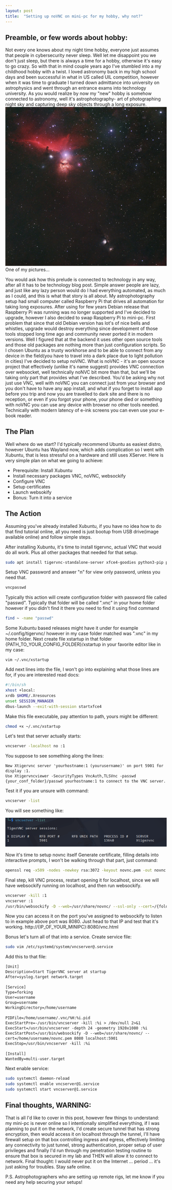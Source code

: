 ```yaml
---
layout: post 
title:  "Setting up noVNC on mini-pc for my hobby, why not?"
---
```


## Preamble, or few words about hobby:
Not every one knows about my night time hobby, everyone just assumes that people in cybersecurity never sleep. Well let me disappoint you we don't just sleep, but there is always a time for a hobby, otherwise it's easy to go crazy. So with that in mind couple years ago I've stumbled into a my childhood hobby with a twist. 
I loved astronomy back in my high school days and been successful in what in US called UIL competition, however when it was time to graduate I turned down admittance into university on astrophysics and went through an entrance exams into technology university. As you would realize by now my "new" hobby is somehow connected to astronomy, well it's  astrophotography- art of photographing night sky and capturing deep sky objects through a long exposure.
![Picture of Flame and Horse Head Nebulae](/assets/horse_head_nebula.jpg)
One of my pictures...
<!--more-->
You would ask how this prelude is connected to technology in any way, after all it has to be technology blog post. Simple answer people are lazy, and just like any lazy person would do I had everything automated, as much as I could, and this is what that story is all about. 
My astrophotography setup had small computer called Raspberry Pi that drives all automation for taking long exposures. After using for few years Debian release that Raspberry Pi was running was no longer supported and I've decided to upgrade, however I also decided to swap Raspberry Pi to mini-pc.  First problem that since that old Debian version has lot's of nice bells and whistles, upgrade would destroy everything since development of those tools stopped long time ago and community never ported it in modern versions. Well I figured that at the backend it uses other open source tools and those old packages are nothing more than just configuration scripts. So I chosen Ubuntu as a trusty workhorse and to be able to connect from any device in the field(you have to travel into a dark place due to light pollution in cities) I've decided to setup noVNC.
What is noVNC - it's an open source project that effectively (unlike it's name suggest) provides VNC connection over websocket, well technically noNVC bit more than that, but we'll be taking only part that provides what I've described. You'd be asking why not just use VNC, well with noVNC you can connect just from your browser and you don't have to have any app install, and what if you forget to install app before you trip and now you are travelled to dark site and there is no reception, or even if you forgot your phone, your phone died or something with noVNC you can use any device with browser no other tools needed. Technically with modern latency of e-ink screens you can even use your e-book reader. 
## The Plan
Well where do we start? I'd typically recommend Ubuntu as easiest distro, however Ubuntu has Wayland now, which adds complication so I went with Xubuntu, that is less stressful on a hardware and still uses XServer.
Here is very simple plan on what we going to achieve:
- Prerequisite: Install Xubuntu
- Install necessary packages VNC, noVNC, websockify
- Configure VNC
- Setup certificates
- Launch websokify
- Bonus: Turn it into a service
## The Action
Assuming you've already installed Xubuntu, if you have no idea how to do that find tutorial online, all you need is just bootup from USB drive(image available online) and follow simple steps.

After installing Xubuntu, it's time to install tigervnc, actual VNC that would do all work. Plus all other packages that needed for that setup.
```bash
sudo apt install tigervnc-standalone-server xfce4-goodies python3-pip python3-websockify python3-numpy novnc 
```
Setup VNC password and answer "n" for view only password, unless you need that.
```bash
vncpasswd
```
Typically this action will create configuration folder with password file called "passwd". Typically that folder will be called ".vnc" in your home folder however if you didn't find it there you need to find it using find command
```bash
find ~ -name "passwd"
```
Some Xubuntu based releases might have it under for example ~/.config/tigervnc/ however in my case folder matched was ".vnc" in my home folder. Next create file xstartup in that folder {PATH_TO_YOUR_CONFIG_FOLDER}/xstartup in your favorite editor like in my case:
```ssh
vim ~/.vnc/xstartup
```
Add next lines into the file, I won't go into explaining what those lines are for, if you are interested read docs:
```bash
#!/bin/sh
xhost +local:
xrdb $HOME/.Xresources
unset SESSION_MANAGER
dbus-launch --exit-with-session startxfce4
```
Make this file executable, pay attention to path, yours might be different:
```bash
chmod +x ~/.vnc/xstartup
```
Let's test that server actually starts:
```bash
vncserver -localhost no :1
```
You suppose to see something along the lines:
```
New Xtigervnc server 'yourhostname:1 (yourusername)' on port 5901 for display :1.
Use Xtigervncviewer -SecurityTypes VncAuth,TLSVnc -passwd {your_conf_folder}/passwd yourhostname:1 to connect to the VNC server.
```
Test it if you are unsure with command:
```bash
vncserver -list
```
You will see something like:

![Screenshot of results execution of vncserver -list command on linux machine](/assets/vnc_list.png)

Now it's time to setup novnc itself
Generate certificate, filling details into interactive prompts, I won't be walking through that part, just command:
```bash
openssl req -x509 -nodes -newkey rsa:3072 -keyout novnc.pem -out novnc.pem -days 3650
```
Final step, kill VNC process, restart opening it for localhost, since we will have websockify running on localhost, and then run websockify.
```bash
vncserver -kill :1
vncserver :1
/usr/bin/websockify -D --web=/usr/share/novnc/ --ssl-only --cert=/{folder_where_you_created_cert}/novnc.pem 8080 localhost:5901
```
Now you can access it on the port you've assigned to websockify to listen to in example above port was 8080. Just head to that IP and test that it's working.
http://{IP_OF_YOUR_MINIPC}:8080/vnc.html

Bonus let's turn all of that into a service.
Create service file:
```bash
sudo vim /etc/systemd/system/vncserver@.service
```
Add this to that file:
```
[Unit]
Description=Start TigerVNC server at startup
After=syslog.target network.target

[Service]
Type=forking
User=username
Group=username
WorkingDirectory=/home/username

PIDFile=/home/username/.vnc/%H:%i.pid
ExecStartPre=-/usr/bin/vncserver -kill :%i > /dev/null 2>&1
ExecStart=/usr/bin/vncserver -depth 24 -geometry 1920x1080 :%i
ExecStartPost=/usr/bin/websockify -D --web=/usr/share/novnc/ --cert=/home/username/novnc.pem 8080 localhost:5901
ExecStop=/usr/bin/vncserver -kill :%i

[Install]
WantedBy=multi-user.target
```
Next enable service:
```bash
sudo systemctl daemon-reload
sudo systemctl enable vncserver@1.service
sudo systemctl start vncserver@1.service
```

## Final thoughts, WARNING:

That is all I'd like to cover in this post, however few things to understand: my mini-pc is never online so I intentionally simplified everything, if I was planning to put it on the network, I'd create secure tunnel that has strong encryption, then would access it on localhost through the tunnel, I'll have firewall setup on that box controlling ingress and egress, effectively limiting any connectivity to just tunnel, strong authentication, proper setup of user privileges and finally I'd run through my penetration testing routine to ensure that box is secured in my lab and THEN will allow it to connect to network. Final thought: I would never put it on the Internet ... period ... it's just asking for troubles.
Stay safe online.

P.S. Astrophotographers who are setting up remote rigs, let me know if you need any help securing your setups!
